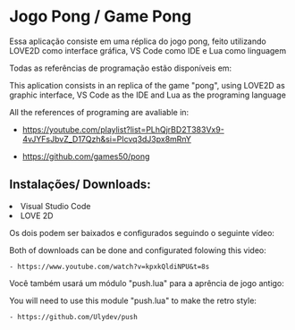 <h1>Jogo Pong / Game Pong </h1>
 <p>Essa aplicação consiste em uma réplica do jogo pong, feito utilizando LOVE2D como interface gráfica, VS Code como IDE e Lua como linguagem </p>
 <p>Todas as referências de programação estão disponíveis em: </p>  
 <p>This aplication consists in an replica of the game "pong", using LOVE2D as graphic interface, VS Code as the IDE and Lua as the programing language </p>
 <p>All the references of programing are avaliable in: </p>
  
  - https://youtube.com/playlist?list=PLhQjrBD2T383Vx9-4vJYFsJbvZ_D17Qzh&si=PIcvq3dJ3px8mRnY 
  
  - https://github.com/games50/pong
 

<h2> Instalações/ Downloads: </h2>
<ReactMarkdown rehypePlugins={[rehypeRaw]} 
 children={'
 <ol>
  <li>Visual Studio Code </li>
  <li>LOVE 2D</li>
 </ol>
 
  <p>Os dois podem ser baixados e configurados seguindo o seguinte vídeo:  </p>
  <p>Both of downloads can be done and configurated folowing this video: </p>
    
    - https://www.youtube.com/watch?v=kpxkQldiNPU&t=8s

  <p> Você também usará um módulo "push.lua" para a aprência de jogo antigo:</p>
  <p> You will need to use this module "push.lua" to make the retro style:</p>
    
    - https://github.com/Ulydev/push
  
